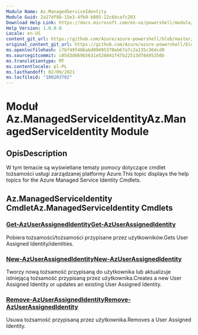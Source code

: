 ```yaml
---
Module Name: Az.ManagedServiceIdentity
Module Guid: 2a27df8b-15e3-4fb9-b885-22c6bcafc203
Download Help Link: https://docs.microsoft.com/en-us/powershell/module/az.managedserviceidentity
Help Version: 1.0.0.0
Locale: en-US
content_git_url: https://github.com/Azure/azure-powershell/blob/master/src/ManagedServiceIdentity/ManagedServiceIdentity/help/Az.ManagedServiceIdentity.md
original_content_git_url: https://github.com/Azure/azure-powershell/blob/master/src/ManagedServiceIdentity/ManagedServiceIdentity/help/Az.ManagedServiceIdentity.md
ms.openlocfilehash: c7bf49f486abd09495370eb67a7c2a135c36dcd0
ms.sourcegitcommit: c05d3d669b5631e526841f47b22513d78495350b
ms.translationtype: MT
ms.contentlocale: pl-PL
ms.lasthandoff: 02/09/2021
ms.locfileid: "100203702"
---
```

# <span data-ttu-id="eb4e4-101">Moduł Az.ManagedServiceIdentity</span><span class="sxs-lookup"><span data-stu-id="eb4e4-101">Az.ManagedServiceIdentity Module</span></span>
## <span data-ttu-id="eb4e4-102">Opis</span><span class="sxs-lookup"><span data-stu-id="eb4e4-102">Description</span></span>
<span data-ttu-id="eb4e4-103">W tym temacie są wyświetlane tematy pomocy dotyczące cmdlet tożsamości usługi zarządzanej platformy Azure.</span><span class="sxs-lookup"><span data-stu-id="eb4e4-103">This topic displays the help topics for the Azure Managed Service Identity Cmdlets.</span></span>

## <span data-ttu-id="eb4e4-104">Az.ManagedServiceIdentity Cmdlet</span><span class="sxs-lookup"><span data-stu-id="eb4e4-104">Az.ManagedServiceIdentity Cmdlets</span></span>
### [<span data-ttu-id="eb4e4-105">Get-AzUserAssignedIdentity</span><span class="sxs-lookup"><span data-stu-id="eb4e4-105">Get-AzUserAssignedIdentity</span></span>](Get-AzUserAssignedIdentity.md)
<span data-ttu-id="eb4e4-106">Pobiera tożsamości/tożsamości przypisane przez użytkowników.</span><span class="sxs-lookup"><span data-stu-id="eb4e4-106">Gets User Assigned Identity/identities.</span></span>

### [<span data-ttu-id="eb4e4-107">New-AzUserAssignedIdentity</span><span class="sxs-lookup"><span data-stu-id="eb4e4-107">New-AzUserAssignedIdentity</span></span>](New-AzUserAssignedIdentity.md)
<span data-ttu-id="eb4e4-108">Tworzy nową tożsamość przypisaną do użytkownika lub aktualizuje istniejącą tożsamość przypisaną przez użytkownika.</span><span class="sxs-lookup"><span data-stu-id="eb4e4-108">Creates a new User Assigned Identity or updates an existing User Assigned Identity.</span></span>

### [<span data-ttu-id="eb4e4-109">Remove-AzUserAssignedIdentity</span><span class="sxs-lookup"><span data-stu-id="eb4e4-109">Remove-AzUserAssignedIdentity</span></span>](Remove-AzUserAssignedIdentity.md)
<span data-ttu-id="eb4e4-110">Usuwa tożsamość przypisaną przez użytkownika.</span><span class="sxs-lookup"><span data-stu-id="eb4e4-110">Removes a User Assigned Identity.</span></span>

